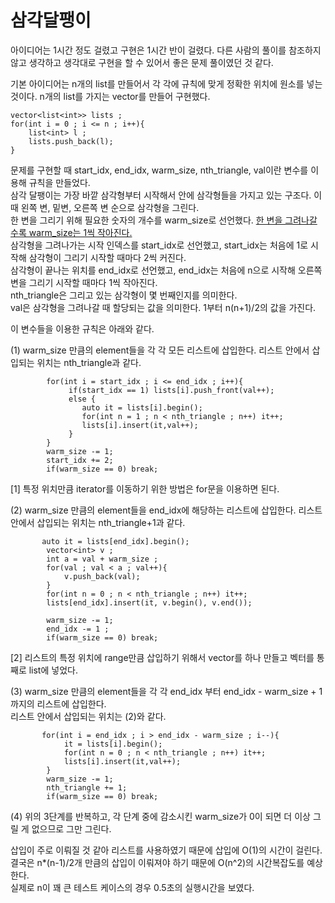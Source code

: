 # 삼각달팽이  

아이디어는 1시간 정도 걸렸고 구현은 1시간 반이 걸렸다. 다른 사람의 풀이를 참조하지 않고 생각하고 생각대로 구현을 할 수 있어서 좋은 문제 풀이였던 것 같다.   

기본 아이디어는 n개의 list를 만들어서 각 각에 규칙에 맞게 정확한 위치에 원소를 넣는 것이다. n개의 list를 가지는 vector를 만들어 구현했다.    
```
vector<list<int>> lists ;  
for(int i = 0 ; i <= n ; i++){  
    list<int> l ;  
    lists.push_back(l);  
}  
```

문제를 구현할 때 start_idx, end_idx, warm_size, nth_triangle, val이란 변수를 이용해 규칙을 만들었다.  
삼각 달팽이는 가장 바깥 삼각형부터 시작해서 안에 삼각형들을 가지고 있는 구조다. 이 때 왼쪽 변, 밑변, 오른쪽 변 순으로 삼각형을 그린다.  
한 변을 그리기 위해 필요한 숫자의 개수를 warm_size로 선언했다. <u>한 변을 그려나갈 수록 warm_size는 1씩 작아진다.</u>  
삼각형을 그려나가는 시작 인덱스를 start_idx로 선언했고, start_idx는 처음에 1로 시작해 삼각형이 그리기 시작할 때마다 2씩 커진다.  
삼각형이 끝나는 위치를 end_idx로 선언했고, end_idx는 처음에 n으로 시작해 오른쪽 변을 그리기 시작할 때마다 1씩 작아진다.  
nth_triangle은 그리고 있는 삼각형이 몇 번째인지를 의미한다.  
val은 삼각형을 그려나갈 때 할당되는 값을 의미한다. 1부터 n(n+1)/2의 값을 가진다.  

이 변수들을 이용한 규칙은 아래와 같다.  

(1) warm_size 만큼의 element들을 각 각 모든 리스트에 삽입한다. 리스트 안에서 삽입되는 위치는 nth_triangle과 같다.  
```
        for(int i = start_idx ; i <= end_idx ; i++){
             if(start_idx == 1) lists[i].push_front(val++);
             else {
                auto it = lists[i].begin();
                for(int n = 1 ; n < nth_triangle ; n++) it++;
                lists[i].insert(it,val++);
             }
        }
        warm_size -= 1;
        start_idx += 2;
        if(warm_size == 0) break; 
```
[1] 특정 위치만큼 iterator를 이동하기 위한 방법은 for문을 이용하면 된다.  

(2) warm_size 만큼의 element들을 end_idx에 해당하는 리스트에 삽입한다. 리스트 안에서 삽입되는 위치는 nth_triangle+1과 같다.  
```
       auto it = lists[end_idx].begin();
        vector<int> v ;
        int a = val + warm_size ; 
        for(val ; val < a ; val++){
            v.push_back(val);
        }
        for(int n = 0 ; n < nth_triangle ; n++) it++;
        lists[end_idx].insert(it, v.begin(), v.end());

        warm_size -= 1;
        end_idx -= 1 ;
        if(warm_size == 0) break;
```
[2] 리스트의 특정 위치에 range만큼 삽입하기 위해서 vector를 하나 만들고 벡터를 통째로 list에 넣었다.

(3) warm_size 만큼의 element들을 각 각 end_idx 부터 end_idx - warm_size + 1 까지의 리스트에 삽입한다.  
    리스트 안에서 삽입되는 위치는 (2)와 같다.  
```
       for(int i = end_idx ; i > end_idx - warm_size ; i--){
            it = lists[i].begin();
            for(int n = 0 ; n < nth_triangle ; n++) it++;
            lists[i].insert(it,val++);
        }
        warm_size -= 1;
        nth_triangle += 1;
        if(warm_size == 0) break; 
```

(4) 위의 3단계를 반복하고, 각 단계 중에 감소시킨 warm_size가 0이 되면 더 이상 그릴 게 없으므로 그만 그린다. 

삽입이 주로 이뤄질 것 같아 리스트를 사용하였기 때문에 삽입에 O(1)의 시간이 걸린다.   
결국은 n*(n-1)/2개 만큼의 삽입이 이뤄져야 하기 때문에 O(n^2)의 시간복잡도를 예상한다.    
실제로 n이 꽤 큰 테스트 케이스의 경우 0.5초의 실행시간을 보였다.    